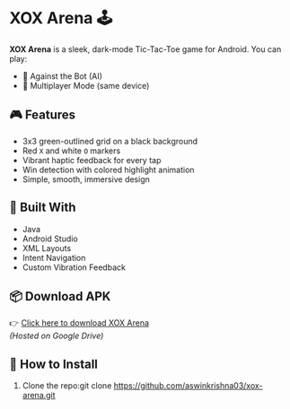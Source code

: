 # XOX Arena 🕹️

**XOX Arena** is a sleek, dark-mode Tic-Tac-Toe game for Android. You can play:
- 👤 Against the Bot (AI)
- 👥 Multiplayer Mode (same device)

## 🎮 Features
- 3x3 green-outlined grid on a black background
- Red `X` and white `O` markers
- Vibrant haptic feedback for every tap
- Win detection with colored highlight animation
- Simple, smooth, immersive design

## 📱 Built With
- Java
- Android Studio
- XML Layouts
- Intent Navigation
- Custom Vibration Feedback
## 📦 Download APK

👉 [Click here to download XOX Arena](https://drive.google.com/file/d/1fc3wgGMQoNf2oHjjHL6Tjlo_8mUe6Aec/view?usp=drivesdk)  
*(Hosted on Google Drive)*

## 🚀 How to Install
1. Clone the repo:git clone https://github.com/aswinkrishna03/xox-arena.git

